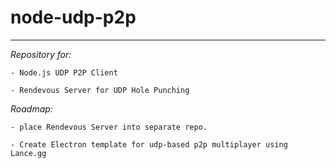 # node-udp-p2p
____

*Repository for:*

    - Node.js UDP P2P Client

    - Rendevous Server for UDP Hole Punching

*Roadmap:*

    - place Rendevous Server into separate repo.

    - Create Electron template for udp-based p2p multiplayer using Lance.gg